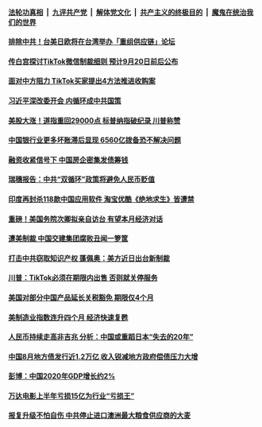 

####  [法轮功真相](../../../../basic/blob/master/README.md?t=09031902) &nbsp;|&nbsp; [九评共产党](../../../../9ping.md/blob/master/README.md?t=09031902) &nbsp;|&nbsp; [解体党文化](../../../../jtdwh.md/blob/master/README.md?t=09031902)  &nbsp;|&nbsp; [共产主义的终极目的](../../../../gczydzjmd.md/blob/master/README.md?t=09031902) &nbsp;|&nbsp; [魔鬼在统治我们的世界](../../../../mgztzwmdsj.md/blob/master/README.md?t=09031902) 

#### [排除中共！台美日欧将在台湾举办「重组供应链」论坛 ](../pages/soh7/417826.md?t=09031902) 
#### [传白宫探讨TikTok微信制裁细则 预计9月20日前后公布](../pages/soh7/417823.md?t=09031902) 
#### [面对中方阻力 TikTok买家提出4方法推进收购案](../pages/soh7/417790.md?t=09031902) 
#### [习近平深改委开会 内循环成中共国策](../pages/soh7/417631.md?t=09031902) 
#### [美股大涨！道指重回29000点 标普纳指破纪录 川普称赞](../pages/soh7/417688.md?t=09031902) 
#### [中国银行业更多坏账滞后显现 6560亿拨备恐不解决问题](../pages/soh7/417652.md?t=09031902) 
#### [融资收紧信号下 中国房企密集发债筹钱](../pages/soh7/417661.md?t=09031902) 
#### [瑞穗报告：中共“双循环”政策将避免人民币贬值](../pages/soh7/417667.md?t=09031902) 
#### [印度再封杀118款中国应用软件 淘宝优酷《绝地求生》皆遭禁](../pages/soh7/417676.md?t=09031902) 
#### [重磅！美国务院次卿拟亲自访台 有望本月经济对话](../pages/soh7/417493.md?t=09031902) 
#### [遭美制裁 中国交建集团腐败丑闻一箩筐](../pages/soh7/417463.md?t=09031902) 
#### [打击中共窃取知识产权 蓬佩奥：美方近日出台新制裁](../pages/soh7/417448.md?t=09031902) 
#### [川普：TikTok必须在期限内出售 否则就关停服务](../pages/soh7/417430.md?t=09031902) 
#### [美国对部分中国产品延长关税豁免 期限仅4个月](../pages/soh7/417424.md?t=09031902) 
#### [美制造业指数连升四个月 经济快速复甦](../pages/soh7/417418.md?t=09031902) 
#### [人民币持续走高非吉兆 分析：中国或重蹈日本“失去的20年”](../pages/soh7/417274.md?t=09031902) 
#### [中国8月地方债发行近1.2万亿  收入锐减地方政府偿债压力大增](../pages/soh7/417292.md?t=09031902) 
#### [彭博：中国2020年GDP增长约2%](../pages/soh7/417283.md?t=09031902) 
#### [万达电影上半年亏损15亿为行业“亏损王”](../pages/soh7/417289.md?t=09031902) 
#### [报复升级不怕自伤 中共停止进口澳洲最大粮食供应商的大麦](../pages/soh7/417286.md?t=09031902) 
